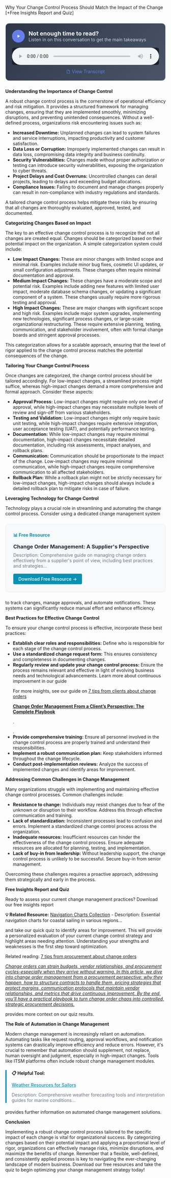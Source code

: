 Why Your Change Control Process Should Match the Impact of the Change [+Free Insights Report and Quiz]


<div style="background: linear-gradient(135deg, #2D3748 0%, #4A5568 100%); padding: 20px; border-radius: 12px; margin: 24px 0; border: 1px solid #E2E8F0;">
  <div style="display: flex; align-items: center; gap: 12px; margin-bottom: 16px;">
    <div style="width: 40px; height: 40px; background: #667eea; border-radius: 50%; display: flex; align-items: center; justify-content: center;">
      <svg width="16" height="16" viewBox="0 0 24 24" fill="white">
        <path d="M8 5v14l11-7z"/>
      </svg>
    </div>
    <div>
      <h3 style="color: white; margin: 0; font-size: 18px; font-weight: bold;">Not enough time to read?</h3>
      <p style="color: #CBD5E0; margin: 0; font-size: 14px;">Listen in on this conversation to get the main takeaways</p>
    </div>
  </div>
  <audio controls style="width: 100%; background: #1A202C; border-radius: 6px;">
    <source src="/podcasts/audio/post-18.wav" type="audio/wav">
    Your browser does not support the audio element.
  </audio>
  <div style="margin-top: 12px; text-align: center;">
    <a href="/podcasts/transcripts/post-18-transcript.txt" 
       style="color: #667eea; text-decoration: none; font-size: 14px; display: inline-flex; align-items: center; gap: 4px;"
       target="_blank">
      <svg width="14" height="14" viewBox="0 0 24 24" fill="currentColor">
        <path d="M14,2H6A2,2 0 0,0 4,4V20A2,2 0 0,0 6,22H18A2,2 0 0,0 20,20V8L14,2M18,20H6V4H13V9H18V20Z"/>
      </svg>
      View Transcript
    </a>
  </div>
</div>

<p><b>Understanding the Importance of Change Control</b></p>
<p>A robust change control process is the cornerstone of operational efficiency and risk mitigation. It provides a structured framework for managing changes, ensuring that they are implemented smoothly, minimizing disruptions, and preventing unintended consequences.  Without a well-defined process, organizations risk encountering issues such as:</p>
<ul>  <li><b>Increased Downtime:</b> Unplanned changes can lead to system failures and service interruptions, impacting productivity and customer satisfaction.</li>  <li><b>Data Loss or Corruption:</b>  Improperly implemented changes can result in data loss, compromising data integrity and business continuity.</li>  <li><b>Security Vulnerabilities:</b>  Changes made without proper authorization or testing can introduce security vulnerabilities, exposing the organization to cyber threats.</li>  <li><b>Project Delays and Cost Overruns:</b> Uncontrolled changes can derail projects, leading to delays and exceeding budget allocations.</li>  <li><b>Compliance Issues:</b>  Failing to document and manage changes properly can result in non-compliance with industry regulations and standards.</li>
</ul>
<p>A tailored change control process helps mitigate these risks by ensuring that all changes are thoroughly evaluated, approved, tested, and documented.</p>

<p><b>Categorizing Changes Based on Impact</b></p>
<p>The key to an effective change control process is to recognize that not all changes are created equal.  Changes should be categorized based on their potential impact on the organization.  A simple categorization system could include:</p>
<ul>  <li><b>Low Impact Changes:</b> These are minor changes with limited scope and minimal risk.  Examples include minor bug fixes, cosmetic UI updates, or small configuration adjustments. These changes often require minimal documentation and approval.</li>  <li><b>Medium Impact Changes:</b> These changes have a moderate scope and potential risk. Examples include adding new features with limited user impact, moderate database schema changes, or updating a significant component of a system. These changes usually require more rigorous testing and approval.</li>  <li><b>High Impact Changes:</b> These are major changes with significant scope and high risk.  Examples include major system upgrades, implementing new technologies, significant process changes, or large-scale organizational restructuring. These require extensive planning, testing, communication, and stakeholder involvement, often with formal change boards and stringent approval processes.</li>
</ul>
<p>This categorization allows for a scalable approach, ensuring that the level of rigor applied to the change control process matches the potential consequences of the change.</p>

<p><b>Tailoring Your Change Control Process</b></p>
<p>Once changes are categorized, the change control process should be tailored accordingly.  For low-impact changes, a streamlined process might suffice, whereas high-impact changes demand a more comprehensive and formal approach.  Consider these aspects:</p>
<ul>  <li><b>Approval Process:</b> Low-impact changes might require only one level of approval, while high-impact changes may necessitate multiple levels of review and sign-off from various stakeholders.</li>  <li><b>Testing and Validation:</b> Low-impact changes might only require basic unit testing, while high-impact changes require extensive integration, user acceptance testing (UAT), and potentially performance testing.</li>  <li><b>Documentation:</b>  While low-impact changes may require minimal documentation, high-impact changes necessitate detailed documentation, including risk assessments, impact analyses, and rollback plans.</li>  <li><b>Communication:</b>  Communication should be proportionate to the impact of the change.  Low-impact changes may require minimal communication, while high-impact changes require comprehensive communication to all affected stakeholders.</li>  <li><b>Rollback Plan:</b> While a rollback plan might not be strictly necessary for low-impact changes, high-impact changes should always include a detailed rollback plan to mitigate risks in case of failure.</li>
</ul>

<p><b>Leveraging Technology for Change Control</b></p>
<p>Technology plays a crucial role in streamlining and automating the change control process.  Consider using a dedicated change management system 
<div style="background: #f8f9fa; border: 1px solid #e9ecef; border-radius: 8px; padding: 24px; margin: 24px 0;">
<h4 style="color: #0891b2; margin: 0 0 12px 0;">📊 Free Resource</h4>
<h3 style="margin: 0 0 8px 0;"><a href="/resources/change-order-management" style="color: #1f2937; text-decoration: none;">Change Order Management: A Supplier's Perspective</a></h3>
<p style="color: #6b7280; margin: 0 0 16px 0; font-size: 14px;">Description: Comprehensive guide on managing change orders effectively from a supplier's point of view, including best practices and strategies...</p>
<a href="/resources/change-order-management" style="background: #0891b2; color: white; padding: 8px 16px; border-radius: 4px; text-decoration: none; font-weight: 500; display: inline-block;">Download Free Resource →</a>
</div> to track changes, manage approvals, and automate notifications.  These systems can significantly reduce manual effort and enhance efficiency.</p>

<p><b>Best Practices for Effective Change Control</b></p>
<p>To ensure your change control process is effective, incorporate these best practices:</p>
<ul>  <li><b>Establish clear roles and responsibilities:</b> Define who is responsible for each stage of the change control process.</li>  <li><b>Use a standardized change request form:</b>  This ensures consistency and completeness in documenting changes.</li>  <li><b>Regularly review and update your change control process:</b>  Ensure the process remains relevant and effective in light of evolving business needs and technological advancements. Learn more about continuous improvement in our guide <p>For more insights, see our guide on <a href="/posts/post-10">7 tips from clients about change orders  <p><b>Change Order Management From a Client’s Perspective: The Complete Playbook</b></p></a>.</p>.</li>  <li><b>Provide comprehensive training:</b>  Ensure all personnel involved in the change control process are properly trained and understand their responsibilities.</li>  <li><b>Implement a robust communication plan:</b>  Keep stakeholders informed throughout the change lifecycle.</li>  <li><b>Conduct post-implementation reviews:</b>  Analyze the success of implemented changes and identify areas for improvement.</li>
</ul>  <p><b>Addressing Common Challenges in Change Management</b></p>
<p>Many organizations struggle with implementing and maintaining effective change control processes.  Common challenges include:</p>
<ul>  <li><b>Resistance to change:</b>  Individuals may resist changes due to fear of the unknown or disruption to their workflow.  Address this through effective communication and training.</li>  <li><b>Lack of standardization:</b>  Inconsistent processes lead to confusion and errors.  Implement a standardized change control process across the organization.</li>  <li><b>Inadequate resources:</b>  Insufficient resources can hinder the effectiveness of the change control process.  Ensure adequate resources are allocated for planning, testing, and implementation.</li>  <li><b>Lack of buy-in from leadership:</b>  Without leadership support, the change control process is unlikely to be successful.  Secure buy-in from senior management.</li>
</ul>
<p>Overcoming these challenges requires a proactive approach, addressing them strategically and early in the process.</p>  <p><b>Free Insights Report and Quiz</b></p>
<p>Ready to assess your current change management practices? Download our free insights report 
<p><b>💡 Related Resource:</b> <a href="/resources/navigation-charts">Navigation Charts Collection</a> - Description: Essential navigation charts for coastal sailing in various regions...</p> and take our quick quiz to identify areas for improvement.  This will provide a personalized evaluation of your current change control strategy and highlight areas needing attention.  Understanding your strengths and weaknesses is the first step toward optimization. <p>Related reading: <a href="/posts/post-11">7 tips from procurement about change orders  <p><i>Change orders can strain budgets, vendor relationships, and procurement cycles-especially when they arrive without warning. In this article, we dive into change order management from a procurement perspective: why they happen, how to structure contracts to handle them, pricing strategies that protect margins, communication protocols that maintain vendor relationships, and metrics that drive continuous improvement. By the end, you'll have a practical playbook to turn change order chaos into controlled, strategic procurement decisions.</i></p></a></p> provides more context on our quiz results.</p>  <p><b>The Role of Automation in Change Management</b></p>
<p>Modern change management is increasingly reliant on automation.  Automating tasks like request routing, approval workflows, and notification systems can drastically improve efficiency and reduce errors.  However, it's crucial to remember that automation should supplement, not replace, human oversight and judgment, especially in high-impact changes.  Tools like ITSM platforms often include robust change management modules. 
<div style="border-left: 4px solid #0891b2; padding-left: 16px; margin: 20px 0;">
<p><b>📋 Helpful Tool:</b></p>
<p><a href="/resources/weather-resources" style="color: #0891b2; font-weight: 500;">Weather Resources for Sailors</a></p>
<p style="font-size: 14px; color: #6b7280;">Description: Comprehensive weather forecasting tools and interpretation guides for marine conditions...</p>
</div> provides further information on automated change management solutions.</p>  <p><b>Conclusion</b></p>
<p>Implementing a robust change control process tailored to the specific impact of each change is vital for organizational success.  By categorizing changes based on their potential impact and applying a proportional level of rigor, organizations can effectively manage risks, minimize disruptions, and maximize the benefits of change.  Remember that a flexible, well-defined, and consistently applied process is key to navigating the ever-changing landscape of modern business. Download our free resources and take the quiz to begin optimizing your change management strategy today!</p>
